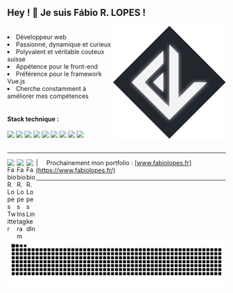 

## Hey ! 👋 Je suis Fábio R. LOPES  !


<img align="right" height="260px" src="./assets/fabiodevcode_new-logo.png" alt="logo fabio lopes .fr">

<br>

<div align="left">
  <li> Développeur web</li>
  <li> Passionné, dynamique et curieux </li>
  <li> Polyvalent et véritable couteux suisse </li>
  <li> Appétence pour le front-end </li>
  <li> Préférence pour le framework Vue.js </li>
  <li> Cherche constamment à améliorer mes compétences </li>
</div>

<br>

#### Stack technique :


<div border="0" align="left" display="inline-block">
  <img src="https://img.shields.io/badge/JavaScript-F7DF1E?style=for-the-badge&logo=javascript&logoColor=black"/>
  <img src="https://img.shields.io/badge/Node.js-43853D?style=for-the-badge&logo=node.js&logoColor=white"/>
  <img src="https://img.shields.io/badge/Express.js-404D59?style=for-the-badge&logo=Express&logoColor=white"/>
  <img src="https://img.shields.io/badge/Vue.js-35495E?style=for-the-badge&logo=vue.js&logoColor=4FC08D"/>
  <img src="https://img.shields.io/badge/jQuery-F2F2F2?style=for-the-badge&logo=jquery&logoColor=13609E"/>
  <img src="https://img.shields.io/badge/TypeScript-007ACC?style=for-the-badge&logo=typescript&logoColor=white"/>
  
  
  <img src="https://img.shields.io/badge/HTML-E34F26?style=for-the-badge&logo=html5&logoColor=white"/>
  <img src="https://img.shields.io/badge/CSS-1572B6?style=for-the-badge&logo=css3&logoColor=white"/>
  <img src="https://img.shields.io/badge/Sass-C6538C?style=for-the-badge&logo=sass&logoColor=white"/>

  <br>
  <!--
  <img src="https://img.shields.io/badge/NPM-%23000000.svg?style=for-the-badge&logo=npm&logoColor=white"/>
  <img src="https://img.shields.io/badge/Trello-%23026AA7.svg?style=for-the-badge&logo=Trello&logoColor=white"/>
  <img src="https://img.shields.io/badge/Postman-FF6C37?style=for-the-badge&logo=postman&logoColor=white"/>
  -->
  
</div>

<br>

----

<a href="https://twitter.com/FabioDevCode">
  <img align="left" alt="Fabio R. Lopes Twitter" width="22px" src="https://simpleicons.now.sh/twitter/1C9AE8" />
</a>
<a href="https://www.instagram.com/fabiodevcode/">
  <img align="left" alt="Fabio R. Lopes Instagram" width="22px" src="https://simpleicons.now.sh/instagram/C234AE" />
</a>
<a href="https://linkedin.com/in/fabiodevcode/">
  <img align="left" alt="Fabio R. Lopes LinkedIn" width="22px" src="https://simpleicons.now.sh/linkedin/0A66C2" />
</a>

| &nbsp;&nbsp;&nbsp; Prochainement mon portfolio : [www.fabiolopes.fr](https://www.fabiolopes.fr/)

----
<div align="center" display="inline-block">

<!--
  <a href="https://github.com/FabioDevCode">
  <img height="180em" src="https://github-readme-stats.vercel.app/api/top-langs/?username=FabioDevCode&layout=compact&langs_count=8&theme=vue-dark&border_radius=8px"/>
  <img height="180em" src="https://github-readme-stats.vercel.app/api?username=FabioDevCode&theme=vue-dark&border_radius=8px"/> 
</div>


<div align="center" display="inline-block">
  <img src="https://github-readme-activity-graph.cyclic.app/graph?username=FabioDevCode&custom_title=Commit%20/%20Jour&theme=vue&bg_color=22272E&hide_title=true&color=ADBAC7&hide_border=true" height="#22272E"/> 
-->

  ![Snake animation](https://github.com/FabioDevCode/FabioDevCode/blob/output/github-contribution-grid-snake.svg)
</div>

<br>
